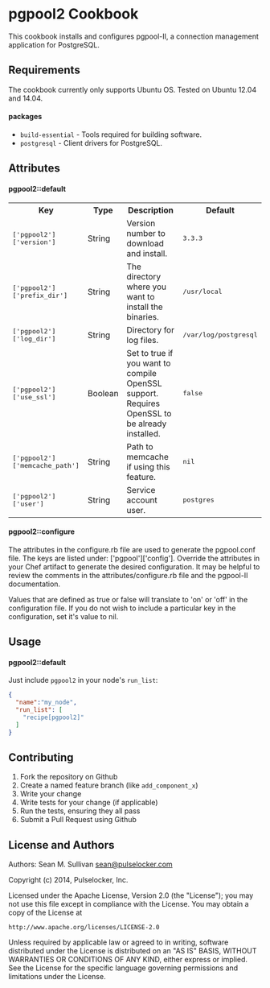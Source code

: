 pgpool2 Cookbook
================
This cookbook installs and configures pgpool-II, a connection management application for PostgreSQL.

Requirements
------------
The cookbook currently only supports Ubuntu OS.  Tested on Ubuntu 12.04 and 14.04.

#### packages
- `build-essential` - Tools required for building software.
- `postgresql` - Client drivers for PostgreSQL.

Attributes
----------

#### pgpool2::default
<table>
  <tr>
    <th>Key</th>
    <th>Type</th>
    <th>Description</th>
    <th>Default</th>
  </tr>
  <tr>
    <td><tt>['pgpool2']['version']</tt></td>
    <td>String</td>
    <td>Version number to download and install.</td>
    <td><tt>3.3.3</tt></td>
  </tr>
  <tr>
    <td><tt>['pgpool2']['prefix_dir']</tt></td>
    <td>String</td>
    <td>The directory where you want to install the binaries.</td>
    <td><tt>/usr/local</tt></td>
  </tr>
  <tr>
    <td><tt>['pgpool2']['log_dir']</tt></td>
    <td>String</td>
    <td>Directory for log files.</td>
    <td><tt>/var/log/postgresql</tt></td>
  </tr>
  <tr>
    <td><tt>['pgpool2']['use_ssl']</tt></td>
    <td>Boolean</td>
    <td>Set to true if you want to compile OpenSSL support.  Requires OpenSSL to be already installed.</td>
    <td><tt>false</tt></td>
  </tr>
  <tr>
    <td><tt>['pgpool2']['memcache_path']</tt></td>
    <td>String</td>
    <td>Path to memcache if using this feature.</td>
    <td><tt>nil</tt></td>
  </tr>
  <tr>
    <td><tt>['pgpool2']['user']</tt></td>
    <td>String</td>
    <td>Service account user.</td>
    <td><tt>postgres</tt></td>
  </tr>
</table>

#### pgpool2::configure
The attributes in the configure.rb file are used to generate the pgpool.conf file.  The keys are listed under:
['pgpool']['config'].  Override the attributes in your Chef artifact to generate the desired configuration.  It 
may be helpful to review the comments in the attributes/configure.rb file and the pgpool-II documentation.

Values that are defined as true or false will translate to 'on' or 'off' in the configuration file.  If you do not
wish to include a particular key in the configuration, set it's value to nil.

Usage
-----
#### pgpool2::default
Just include `pgpool2` in your node's `run_list`:

```json
{
  "name":"my_node",
  "run_list": [
    "recipe[pgpool2]"
  ]
}
```

Contributing
------------

1. Fork the repository on Github
2. Create a named feature branch (like `add_component_x`)
3. Write your change
4. Write tests for your change (if applicable)
5. Run the tests, ensuring they all pass
6. Submit a Pull Request using Github

License and Authors
-------------------
Authors: Sean M. Sullivan <sean@pulselocker.com>

Copyright (c) 2014, Pulselocker, Inc.

Licensed under the Apache License, Version 2.0 (the "License");
you may not use this file except in compliance with the License.
You may obtain a copy of the License at

    http://www.apache.org/licenses/LICENSE-2.0

Unless required by applicable law or agreed to in writing, software
distributed under the License is distributed on an "AS IS" BASIS,
WITHOUT WARRANTIES OR CONDITIONS OF ANY KIND, either express or implied.
See the License for the specific language governing permissions and
limitations under the License.
